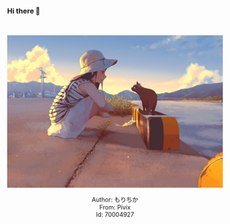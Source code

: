 ### Hi there 👋

<br>

![](./70004927_p1.jpg)
<p align="center">Author: <a herf="https://www.pixiv.net/users/20174">もりちか</a>
<br>From: Pivix
<br>Id: 70004927</p>
